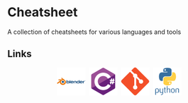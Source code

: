 # Cheatsheet

A collection of cheatsheets for various languages and tools

## Links

<div align="center">
  <a href="../main/blender/README.md"><img src="https://github.com/devicons/devicon/blob/master/icons/blender/blender-original-wordmark.svg" title="Blender" alt="Blender" width="64" height="64"></a>&nbsp;
  <a href="../main/csharp/README.md"><img src="https://github.com/devicons/devicon/blob/master/icons/csharp/csharp-original.svg" title="C#" alt="C#" width="64" height="64"></a>&nbsp;
  <a href="../main/git/README.md"><img src="https://github.com/devicons/devicon/blob/master/icons/git/git-plain.svg" title="Git" alt="Git" width="64" height="64"></a>&nbsp;
  <a href="../main/python/README.md"><img src="https://github.com/devicons/devicon/blob/master/icons/python/python-original-wordmark.svg" title="Python" alt="Python" width="64" height="64"></a>
</div>
